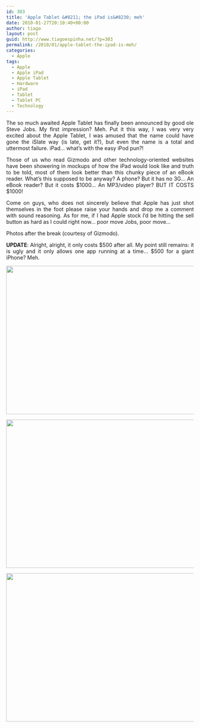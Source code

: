 ```yaml
---
id: 303
title: 'Apple Tablet &#8211; the iPad is&#8230; meh'
date: 2010-01-27T20:10:40+00:00
author: tiago
layout: post
guid: http://www.tiagoespinha.net/?p=303
permalink: /2010/01/apple-tablet-the-ipad-is-meh/
categories:
  - Apple
tags:
  - Apple
  - Apple iPad
  - Apple Tablet
  - Hardware
  - iPad
  - Tablet
  - Tablet PC
  - Technology
---
```

<p style="text-align: justify;">
  The so much awaited Apple Tablet has finally been announced by good ole Steve Jobs. My first impression? Meh. Put it this way, I was very very excited about the Apple Tablet, I was amused that the name could have gone the iSlate way (is late, get it?), but even the name is a total and uttermost failure. iPad&#8230; what&#8217;s with the easy iPod pun?!
</p>

<p style="text-align: justify;">
  Those of us who read Gizmodo and other technology-oriented websites have been showering in mockups of how the iPad would look like and truth to be told, most of them look better than this chunky piece of an eBook reader. What&#8217;s this supposed to be anyway? A phone? But it has no 3G&#8230; An eBook reader? But it costs $1000&#8230; An MP3/video player? BUT IT COSTS $1000!
</p>

<p style="text-align: justify;">
  Come on guys, who does not sincerely believe that Apple has just shot themselves in the foot please raise your hands and drop me a comment with sound reasoning. As for me, if I had Apple stock I&#8217;d be hitting the sell button as hard as I could right now&#8230; poor move Jobs, poor move&#8230;
</p>

<p style="text-align: justify;">
  Photos after the break (courtesy of Gizmodo).
</p>

<p style="text-align: justify;">
  <strong>UPDATE</strong>: Alright, alright, it only costs $500 after all. My point still remains: it is ugly and it only allows one app running at a time&#8230; $500 for a giant iPhone? Meh.
</p>

<p style="text-align: justify;">
  <!--more-->
  
  <a href="http://www.tiagoespinha.net/wp-content/uploads/2010/01/appletablet10.jpg" rel="lightbox[303]" title="appletablet10"><img class="alignnone size-full wp-image-305" title="appletablet10" src="http://www.tiagoespinha.net/wp-content/uploads/2010/01/appletablet10.jpg" alt="" width="600" height="399" /></a>
</p>

<p style="text-align: justify;">
  <a href="http://www.tiagoespinha.net/wp-content/uploads/2010/01/appletablet1.jpg" rel="lightbox[303]" title="appletablet1"><img class="alignnone size-full wp-image-304" title="appletablet1" src="http://www.tiagoespinha.net/wp-content/uploads/2010/01/appletablet1.jpg" alt="" width="600" height="399" /></a>
</p>

<p style="text-align: justify;">
  <a href="http://www.tiagoespinha.net/wp-content/uploads/2010/01/appletabletb13.jpg" rel="lightbox[303]" title="appletabletb13"><img class="alignnone size-full wp-image-306" title="appletabletb13" src="http://www.tiagoespinha.net/wp-content/uploads/2010/01/appletabletb13.jpg" alt="" width="600" height="399" /></a>
</p>